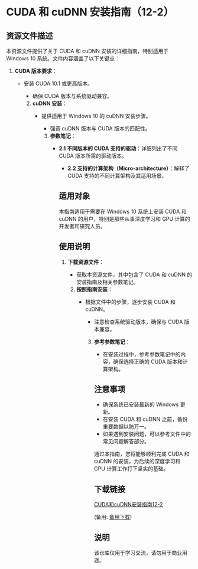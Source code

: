 # CUDA 和 cuDNN 安装指南（12-2）

## 资源文件描述

本资源文件提供了关于 CUDA 和 cuDNN 安装的详细指南，特别适用于 Windows 10 系统。文件内容涵盖了以下关键点：

1. **CUDA 版本要求**：
   - 安装 CUDA 10.1 或更高版本。
      - 确保 CUDA 版本与系统驱动兼容。

      2. **cuDNN 安装**：
         - 提供适用于 Windows 10 的 cuDNN 安装步骤。
            - 强调 cuDNN 版本与 CUDA 版本的匹配性。

            3. **参数笔记**：
               - **2.1 不同版本的 CUDA 支持的驱动**：详细列出了不同 CUDA 版本所需的驱动版本。
                  - **2.2 支持的计算架构（Micro-architecture）**：解释了 CUDA 支持的不同计算架构及其适用场景。

                  ## 适用对象

                  本指南适用于需要在 Windows 10 系统上安装 CUDA 和 cuDNN 的用户，特别是那些从事深度学习和 GPU 计算的开发者和研究人员。

                  ## 使用说明

                  1. **下载资源文件**：
                     - 获取本资源文件，其中包含了 CUDA 和 cuDNN 的安装指南及相关参数笔记。

                     2. **按照指南安装**：
                        - 根据文件中的步骤，逐步安装 CUDA 和 cuDNN。
                           - 注意检查系统驱动版本，确保与 CUDA 版本兼容。

                           3. **参考参数笔记**：
                              - 在安装过程中，参考参数笔记中的内容，确保选择正确的 CUDA 版本和计算架构。

                              ## 注意事项

                              - 确保系统已安装最新的 Windows 更新。
                              - 在安装 CUDA 和 cuDNN 之前，备份重要数据以防万一。
                              - 如果遇到安装问题，可以参考文件中的常见问题解答部分。

                              通过本指南，您将能够顺利完成 CUDA 和 cuDNN 的安装，为后续的深度学习和 GPU 计算工作打下坚实的基础。

                              ## 下载链接
                              [CUDA和cuDNN安装指南12-2](https://pan.quark.cn/s/86c71a8e70c8) 

                              (备用: [备用下载](https://pan.baidu.com/s/17KahSc_564NZFPgWZRsSrA?pwd=1234))

                              ## 说明

                              该仓库仅用于学习交流，请勿用于商业用途。
